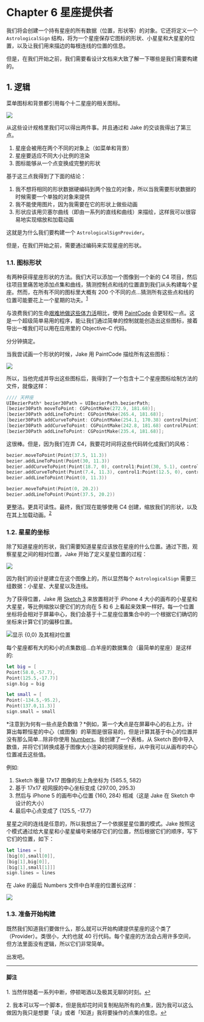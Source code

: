 # Chapter 6 星座提供者

我们将会创建一个持有星座的所有数据（位置，形状等）的对象。它还将定义一个 `AstrologicalSign` 结构，将为一个星座保存它图标的形状、小星星和大星星的位置，以及让我们用来描边的每根连线的位置的信息。

但是，在我们开始之前，我们需要看设计文档来大致了解一下哪些是我们需要构建的。

## 1. 逻辑

菜单图标和背景都引用每个十二星座的相关图标。

![](http://www.c4ios.com/images/cosmos/6/01.png)

从这些设计规格里我们可以得出两件事。并且通过和 Jake 的交谈我得出了第三点。

1. 星座会被用在两个不同的对象上（如菜单和背景）
2. 星座要适应不同大小比例的渲染
3. 图标能够从一个点变换成完整的形状

基于这三点我得到了下面的结论：

1. 我不想将相同的形状数据硬编码到两个独立的对象，所以当我需要形状数据的时候需要一个单独的对象来提供
2. 我不能使用图片，因为我需要在它的形状上做些动画
3. 形状应该用贝塞尔曲线（即由一系列的直线和曲线）来描绘，这样我可以很容易地实现缩放和加载动画

这就是为什么我们要构建一个 `AstrologicalSignProvider`。

但是，在我们开始之前，需要通过编码来实现星座的形状。

### 1.1. 图标形状

有两种获得星座形状的方法。我们大可以添加一个图像到一个新的 C4 项目，然后往项目里痛苦地添加点集和曲线，猜测控制点和线的位置直到我们从头构建每个星座。然而，在所有不同的图标里大概有 200 个不同的点...猜测所有这些点和线的位置可能要花上一个星期的功夫。<sup><a name="to1" href="#1">1</a></sup>

与浪费我们的生命[艰难地做这些体力活](http://reliancehvg.co.in/store/images/P/hard%20way_dvd1.jpg)相比，使用 [PaintCode](http://www.paintcodeapp.com/) 会更轻松一点。这是一个超级简单易用的程序，能让我们通过简单的控制就能创造出这些图标，接着导出一堆我们可以用在应用里的 Objective-C 代码。

分分钟搞定。

当我尝试画一个形状的时候，Jake 用 PaintCode 描绘所有这些图标：

![](http://www.c4ios.com/images/cosmos/6/02.png)

所以，当他完成并导出这些图标后，我得到了一个包含十二个星座图标绘制方法的文件，就像这样：

```objective-c
//// 天秤座
UIBezierPath* bezier30Path = UIBezierPath.bezierPath;
[bezier30Path moveToPoint: CGPointMake(272.9, 181.68)];
[bezier30Path addLineToPoint: CGPointMake(265.4, 181.68)];
[bezier30Path addCurveToPoint: CGPointMake(254.1, 170.38) controlPoint1: CGPointMake(265.4, 175.48) controlPoint2: CGPointMake(260.3, 170.38)];
[bezier30Path addCurveToPoint: CGPointMake(242.8, 181.68) controlPoint1: CGPointMake(247.9, 170.38) controlPoint2: CGPointMake(242.8, 175.48)];
[bezier30Path addLineToPoint: CGPointMake(235.4, 181.68)];
```

这很棒。但是，因为我们在弄 C4，我要花时间将这些代码转化成我们的风格：

```swift
bezier.moveToPoint(Point(37.5, 11.3))
bezier.addLineToPoint(Point(30, 11.3))
bezier.addCurveToPoint(Point(18.7, 0), control1:Point(30, 5.1), control2:Point(24.9, 0))
bezier.addCurveToPoint(Point(7.4, 11.3), control1:Point(12.5, 0), control2:Point(7.4, 5.1))
bezier.addLineToPoint(Point(0, 11.3))

bezier.moveToPoint(Point(0, 20.2))
bezier.addLineToPoint(Point(37.5, 20.2))

```

更整洁。更具可读性。最终，我们现在能够使用 C4 创建，缩放我们的形状，以及在其上加载动画。<sup><a name="to2" href="#2">2</a></sup>

### 1.2. 星星的坐标

除了知道星座的形状，我们需要知道星星应该放在星座的什么位置。通过下图，观察星星之间的相对位置，Jake 开始了定义星星位置的过程：

![](http://www.c4ios.com/images/cosmos/6/03.png)

因为我们的设计是建立在这个图像上的，所以显然每个 `AstrologicalSign` 需要三组数据：小星星、大星星以及连线。

为了获得位置，Jake 用 [Sketch 3](http://bohemiancoding.com/sketch/) 来放置相对于 iPhone 4 大小的画布的小星星和大星星，等比例缩放以便它们的方向在 5 和 6 上看起来效果一样好。每一个位置坐标将会相对于屏幕中心，我们会基于十二星座位置集合中的一个根据它们确切的坐标来计算它们的偏移位置。

![显示 {0,0} 及其相对位置](http://www.c4ios.com/images/cosmos/6/04.png)

每个星座都有大的和小的点集数组...白羊座的数据集合（最简单的星座）是这样的:

```swift
let big = [
Point(58.0,-57.7),
Point(125.5,-17.7)]
sign.big = big

let small = [
Point(-134.5,-95.2),
Point(137.0,11.3)]
sign.small = small

```

*注意到为何有一些点是负数值？*例如，第一个**大**点是在屏幕中心的右上方。计算出每颗恒星的中心（或图像）的草图是很容易的，但是计算其基于中心的位置并没有那么简单...除非你使用 [Numbers](http://www.apple.com/ca/ios/numbers/)。我创建了一个表格，从 Sketch 图中导入数值，并将它们转换成基于图像大小渲染的视网膜坐标，从中我可以从画布的中心位置减去这些值。

例如:
1. Sketch 衡量 17x17 图像的左上角坐标为 {585.5, 582}
2. 基于 17x17 视网膜的中心坐标变成 {297.00, 295.3}
3. 然后与 iPhone 5 的画布中心位置 {160, 284} 相减（这是 Jake 在 Sketch 中设计的大小）
4. 最后中心点变成了 {125.5, -17.7}

星星之间的连线是任意的，所以我想出了一个依据星星位置的模式。Jake 按照这个模式通过给大星星和小星星编号来储存它们的位置，然后根据它们的顺序，写下它们的位置，如下：

```swift
let lines = [
[big[0],small[0]],
[big[1],big[0]],
[big[1],small[1]]]
sign.lines = lines
```

在 Jake 的最后 Numbers 文件中白羊座的位置长这样：

![](http://www.c4ios.com/images/cosmos/6/05.png)

### 1.3. 准备开始构建

既然我们知道我们要做什么，那么就可以开始构建提供星座的这个类了（Provider）。类很小，大约也就 40 行代码。每个星座的方法会占用许多空间，但方法里面没有逻辑，所以它们非常简单。

出发吧。


---

#### 脚注

<a name="1">1.</a> 当然伴随着一系列中断，停顿喝酒以及极其无聊的时刻。<a href="#to1">↩</a>

<a name="2">2.</a> 我本可以写一个脚本，但是我却花时间复制粘贴所有的点集，因为我可以这么做因为我只是想要「读」或者「知道」我将要操作的点集的信息。<a href="#to2">↩</a>